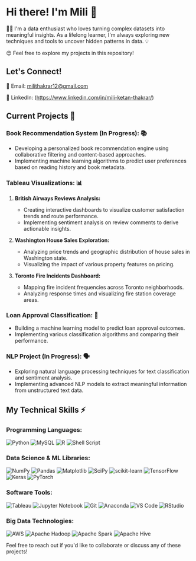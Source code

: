 # Hi there! I'm Mili 👋
🧙‍♀️ I'm a data enthusiast who loves turning complex datasets into meaningful insights. As a lifelong learner, I'm always exploring new techniques and tools to uncover hidden patterns in data. 💡

😊 Feel free to explore my projects in this repository!

## Let's Connect!

📧 Email: milithakrar12@gmail.com

🔗 LinkedIn: (https://www.linkedin.com/in/mili-ketan-thakrar/)

## Current Projects 🚀

### Book Recommendation System (In Progress): 📚

- Developing a personalized book recommendation engine using collaborative filtering and content-based approaches.
- Implementing machine learning algorithms to predict user preferences based on reading history and book metadata.

### Tableau Visualizations: 📊

1. **British Airways Reviews Analysis:**
   - Creating interactive dashboards to visualize customer satisfaction trends and route performance.
   - Implementing sentiment analysis on review comments to derive actionable insights.

2. **Washington House Sales Exploration:**
   - Analyzing price trends and geographic distribution of house sales in Washington state.
   - Visualizing the impact of various property features on pricing.

3. **Toronto Fire Incidents Dashboard:**
   - Mapping fire incident frequencies across Toronto neighborhoods.
   - Analyzing response times and visualizing fire station coverage areas.

### Loan Approval Classification: 💼

- Building a machine learning model to predict loan approval outcomes.
- Implementing various classification algorithms and comparing their performance.

### NLP Project (In Progress): 🗣️

- Exploring natural language processing techniques for text classification and sentiment analysis.
- Implementing advanced NLP models to extract meaningful information from unstructured text data.

## My Technical Skills ⚡

### Programming Languages:
<p>
  <img src="https://img.shields.io/badge/Python-3776AB?style=flat&logo=python&logoColor=white" alt="Python"/>
  <img src="https://img.shields.io/badge/MySQL-4479A1?style=flat&logo=mysql&logoColor=white" alt="MySQL"/>
  <img src="https://img.shields.io/badge/R-276DC3?style=flat&logo=r&logoColor=white" alt="R"/>
  <img src="https://img.shields.io/badge/Shell_Script-121331?style=flat&logo=gnu-bash&logoColor=white" alt="Shell Script"/>
</p>

### Data Science & ML Libraries:
<p>
  <img src="https://img.shields.io/badge/NumPy-013243?style=flat&logo=numpy&logoColor=white" alt="NumPy"/>
  <img src="https://img.shields.io/badge/Pandas-150458?style=flat&logo=pandas&logoColor=white" alt="Pandas"/>
  <img src="https://img.shields.io/badge/Matplotlib-11557C?style=flat&logo=matplotlib&logoColor=white" alt="Matplotlib"/>
  <img src="https://img.shields.io/badge/SciPy-654B98?style=flat&logo=scipy&logoColor=white" alt="SciPy"/>
  <img src="https://img.shields.io/badge/scikit_learn-F7931E?style=flat&logo=scikit-learn&logoColor=white" alt="scikit-learn"/>
  <img src="https://img.shields.io/badge/TensorFlow-FF6F00?style=flat&logo=tensorflow&logoColor=white" alt="TensorFlow"/>
  <img src="https://img.shields.io/badge/Keras-D00000?style=flat&logo=keras&logoColor=white" alt="Keras"/>
  <img src="https://img.shields.io/badge/PyTorch-EE4C2C?style=flat&logo=pytorch&logoColor=white" alt="PyTorch"/>
</p>

### Software Tools:
<p>
  <img src="https://img.shields.io/badge/Tableau-E2211B?style=flat&logo=tableau&logoColor=white" alt="Tableau"/>
  <img src="https://img.shields.io/badge/Jupyter-F37726?style=flat&logo=jupyter&logoColor=white" alt="Jupyter Notebook"/>
  <img src="https://img.shields.io/badge/Git-F05032?style=flat&logo=git&logoColor=white" alt="Git"/>
  <img src="https://img.shields.io/badge/Anaconda-42B029?style=flat&logo=anaconda&logoColor=white" alt="Anaconda"/>
  <img src="https://img.shields.io/badge/VS_Code-007ACC?style=flat&logo=visual-studio-code&logoColor=white" alt="VS Code"/>
  <img src="https://img.shields.io/badge/RStudio-75AADB?style=flat&logo=rstudio&logoColor=white" alt="RStudio"/>
</p>

### Big Data Technologies:
<p>
  <img src="https://img.shields.io/badge/AWS-232F3E?style=flat&logo=amazonaws&logoColor=white" alt="AWS"/>
  <img src="https://img.shields.io/badge/Apache_Hadoop-660033?style=flat&logo=apache-hadoop&logoColor=white" alt="Apache Hadoop"/>
  <img src="https://img.shields.io/badge/Apache_Spark-E25A1C?style=flat&logo=apache-spark&logoColor=white" alt="Apache Spark"/>
  <img src="https://img.shields.io/badge/Apache_Hive-FFD700?style=flat&logo=apache&logoColor=000000" alt="Apache Hive"/>
</p>

Feel free to reach out if you'd like to collaborate or discuss any of these projects!
